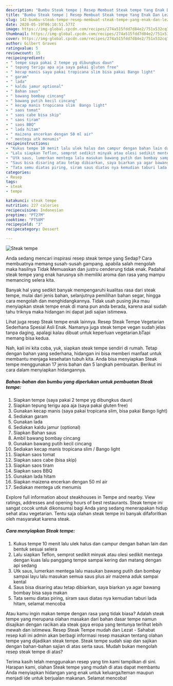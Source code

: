 ```yaml
---
description: "Bumbu Steak tempe | Resep Membuat Steak tempe Yang Enak Dan Lezat"
title: "Bumbu Steak tempe | Resep Membuat Steak tempe Yang Enak Dan Lezat"
slug: 142-bumbu-steak-tempe-resep-membuat-steak-tempe-yang-enak-dan-lezat
date: 2020-05-19T06:10:51.577Z
image: https://img-global.cpcdn.com/recipes/274a515fdd7d84e2/751x532cq70/steak-tempe-foto-resep-utama.jpg
thumbnail: https://img-global.cpcdn.com/recipes/274a515fdd7d84e2/751x532cq70/steak-tempe-foto-resep-utama.jpg
cover: https://img-global.cpcdn.com/recipes/274a515fdd7d84e2/751x532cq70/steak-tempe-foto-resep-utama.jpg
author: Gilbert Graves
ratingvalue: 5
reviewcount: 15
recipeingredient:
- " tempe saya pakai 2 tempe yg dibungkus daun"
- " tepung terigu apa aja saya pakai gluten free"
- " kecap manis saya pakai tropicana slim bisa pakai Bango light"
- " garam"
- " lada"
- " kaldu jamur optional"
- " Bahan saus"
- " bawang bombay cincang"
- " bawang putih kecil cincang"
- " kecap manis tropicana slim  Bango light"
- " saos tomat"
- " saos cabe bisa skip"
- " saos tiram"
- " saos BBQ"
- " lada hitam"
- " maizena encerkan dengan 50 ml air"
- " mentega utk menumis"
recipeinstructions:
- "Kukus tempe 10 menit lalu ulek halus dan campur dengan bahan lain dan bentuk sesuai selera"
- "Lalu siapkan Teflon, semprot sedikit minyak atau olesi sedikit mentega dengan kuas lalu panggang tempe sampai kering dan matang dengan api sedang"
- "Utk saus, lumerkan mentega lalu masukan bawang putih dan bombay sampai layu lalu masukan semua saus plus air maizena aduk sampai kental"
- "Saus bisa disaring atau tetap dibiarkan, saya biarkan ya agar bawang bombay bisa saya makan"
- "Tata semu diatas piring, siram saus diatas nya kemudian taburi lada hitam, selamat mencoba"
categories:
- Resep
tags:
- steak
- tempe

katakunci: steak tempe 
nutrition: 227 calories
recipecuisine: Indonesian
preptime: "PT27M"
cooktime: "PT58M"
recipeyield: "3"
recipecategory: Dessert

---
```



![Steak tempe](https://img-global.cpcdn.com/recipes/274a515fdd7d84e2/751x532cq70/steak-tempe-foto-resep-utama.jpg)

Anda sedang mencari inspirasi resep steak tempe yang Sedap? Cara membuatnya memang susah-susah gampang. apabila salah mengolah maka hasilnya Tidak Memuaskan dan justru cenderung tidak enak. Padahal steak tempe yang enak harusnya sih memiliki aroma dan rasa yang mampu memancing selera kita.

Banyak hal yang sedikit banyak mempengaruhi kualitas rasa dari steak tempe, mulai dari jenis bahan, selanjutnya pemilihan bahan segar, hingga cara mengolah dan menghidangkannya. Tidak usah pusing jika mau menyiapkan steak tempe enak di mana pun anda berada, karena asal sudah tahu triknya maka hidangan ini dapat jadi sajian istimewa.

Lihat juga resep Steak tempe enak lainnya. Resep Steak Tempe Vegetarian Sederhana Spesial Asli Enak. Namanya juga steak tempe vegan sudah jelas tanpa daging, apalagi kalau dibuat untuk keperluan vegetarian.bTapi memang bisa kedua.


Nah, kali ini kita coba, yuk, siapkan steak tempe sendiri di rumah. Tetap dengan bahan yang sederhana, hidangan ini bisa memberi manfaat untuk membantu menjaga kesehatan tubuh kita. Anda bisa menyiapkan Steak tempe menggunakan 17 jenis bahan dan 5 langkah pembuatan. Berikut ini cara dalam menyiapkan hidangannya.

<!--inarticleads1-->

##### Bahan-bahan dan bumbu yang diperlukan untuk pembuatan Steak tempe:

1. Siapkan  tempe (saya pakai 2 tempe yg dibungkus daun)
1. Siapkan  tepung terigu apa aja (saya pakai gluten free)
1. Gunakan  kecap manis (saya pakai tropicana slim, bisa pakai Bango light)
1. Sediakan  garam
1. Gunakan  lada
1. Sediakan  kaldu jamur (optional)
1. Siapkan  Bahan saus
1. Ambil  bawang bombay cincang
1. Gunakan  bawang putih kecil cincang
1. Sediakan  kecap manis tropicana slim / Bango light
1. Siapkan  saos tomat
1. Siapkan  saos cabe (bisa skip)
1. Siapkan  saos tiram
1. Siapkan  saos BBQ
1. Gunakan  lada hitam
1. Siapkan  maizena encerkan dengan 50 ml air
1. Sediakan  mentega utk menumis


Explore full information about steakhouses in Tempe and nearby. View ratings, addresses and opening hours of best restaurants. Steak tempe ini sangat cocok untuk dikonsumsi bagi Anda yang sedang menerapakan hidup sehat atau vegetarian. Tentu saja olahan steak tempe ini banyak difaforitkan oleh masyarakat karena steak. 

<!--inarticleads2-->

##### Cara menyiapkan Steak tempe:

1. Kukus tempe 10 menit lalu ulek halus dan campur dengan bahan lain dan bentuk sesuai selera
1. Lalu siapkan Teflon, semprot sedikit minyak atau olesi sedikit mentega dengan kuas lalu panggang tempe sampai kering dan matang dengan api sedang
1. Utk saus, lumerkan mentega lalu masukan bawang putih dan bombay sampai layu lalu masukan semua saus plus air maizena aduk sampai kental
1. Saus bisa disaring atau tetap dibiarkan, saya biarkan ya agar bawang bombay bisa saya makan
1. Tata semu diatas piring, siram saus diatas nya kemudian taburi lada hitam, selamat mencoba


Atau kamu ingin makan tempe dengan rasa yang tidak biasa? Adalah steak tempe yang merupana olahan masakan dari bahan dasar tempe namun disajikan dengan racikan ala steak gaya eropa yang tentunya terlihat lebih mewah dan istimewa. Resep Steak Tempe mudah dan Lezat - Sahabat resep kali ini admin akan berbagi informasi resep masakan tentang olahan tempe yang dijadikan steak tempe. Steak tempe sudah siap dan sajikan dengan bahan-bahan sajian di atas serta saus. Mudah bukan mengolah resep steak tempe di atas? 

Terima kasih telah menggunakan resep yang tim kami tampilkan di sini. Harapan kami, olahan Steak tempe yang mudah di atas dapat membantu Anda menyiapkan hidangan yang enak untuk keluarga/teman maupun menjadi ide untuk berjualan makanan. Selamat mencoba!
